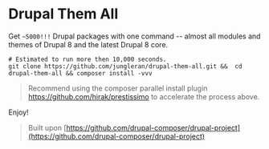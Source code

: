 # Drupal Them All

Get `~5000!!!` Drupal packages with one command -- almost all modules and themes of Drupal 8 and the latest Drupal 8 core.

```
# Estimated to run more then 10,000 seconds.
git clone https://github.com/jungleran/drupal-them-all.git &&  cd drupal-them-all && composer install -vvv
```

> Recommend using the composer parallel install plugin https://github.com/hirak/prestissimo to accelerate the process above.

Enjoy!

> Built upon [https://github.com/drupal-composer/drupal-project](https://github.com/drupal-composer/drupal-project)
